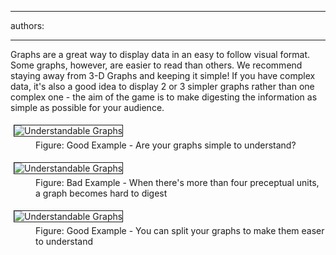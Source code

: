 

---
authors:

---




<span class='intro'> <p>Graphs are a great way to display data in an easy to follow visual format. Some 
                    graphs, however, are easier to read than others. We recommend staying away from 
                    3-D Graphs and keeping it simple! If you have complex data, it's also a good 
                    idea to display 2 or 3 simpler graphs rather than one complex one - the aim of 
                    the game is to make digesting the information as simple as possible for your 
                    audience.
                </p> </span>

<dl class="goodImage"><dt> 
      <img border="1" alt="Understandable Graphs" src="http&#58;//www.ssw.com.au/ssw/Standards/Rules/Images%5cGraph.jpg" style="margin&#58;5px;" />
   </dt><dd> Figure&#58; Good Example - Are your graphs simple to understand?</dd></dl><dl class="badImage"><dt> 
      <img border="1" alt="Understandable Graphs" src="http&#58;//www.ssw.com.au/ssw/Standards/Rules/Images%5cbadGraph.jpg" style="margin&#58;5px;" />
   </dt><dd> Figure&#58; Bad Example - When there's more than four preceptual units, a graph becomes hard to digest</dd></dl><dl class="goodImage"><dt> 
      <img border="1" alt="Understandable Graphs" src="http&#58;//www.ssw.com.au/ssw/Standards/Rules/Images%5cGoodGraph.jpg" style="margin&#58;5px;" />
   </dt><dd> Figure&#58; Good Example - You can split your graphs to make them easer to understand</dd></dl>


